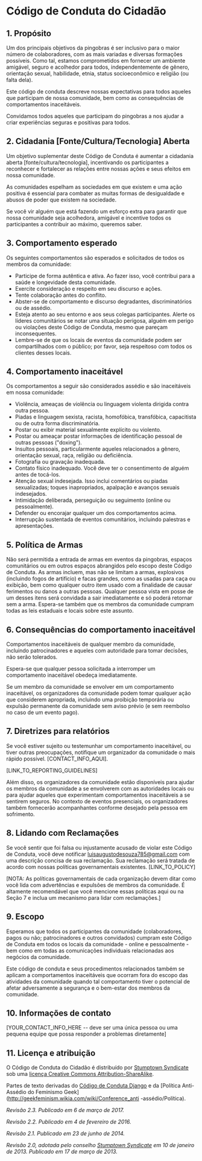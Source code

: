 # Código de Conduta do Cidadão

## 1. Propósito

Um dos principais objetivos da pingobras é ser inclusivo para o maior número de colaboradores, com as mais variadas e diversas formações possíveis. Como tal, estamos comprometidos em fornecer um ambiente amigável, seguro e acolhedor para todos, independentemente de gênero, orientação sexual, habilidade, etnia, status socioeconômico e religião (ou falta dela).

Este código de conduta descreve nossas expectativas para todos aqueles que participam de nossa comunidade, bem como as consequências de comportamentos inaceitáveis.

Convidamos todos aqueles que participam do pingobras a nos ajudar a criar experiências seguras e positivas para todos.

## 2. Cidadania [Fonte/Cultura/Tecnologia] Aberta

Um objetivo suplementar deste Código de Conduta é aumentar a cidadania aberta [fonte/cultura/tecnologia], incentivando os participantes a reconhecer e fortalecer as relações entre nossas ações e seus efeitos em nossa comunidade.

As comunidades espelham as sociedades em que existem e uma ação positiva é essencial para combater as muitas formas de desigualdade e abusos de poder que existem na sociedade.

Se você vir alguém que está fazendo um esforço extra para garantir que nossa comunidade seja acolhedora, amigável e incentive todos os participantes a contribuir ao máximo, queremos saber.

## 3. Comportamento esperado

Os seguintes comportamentos são esperados e solicitados de todos os membros da comunidade:

 * Participe de forma autêntica e ativa. Ao fazer isso, você contribui para a saúde e longevidade desta comunidade.
 * Exercite consideração e respeito em seu discurso e ações.
 * Tente colaboração antes do conflito.
 * Abster-se de comportamento e discurso degradantes, discriminatórios ou de assédio.
 * Esteja atento ao seu entorno e aos seus colegas participantes. Alerte os líderes comunitários se notar uma situação perigosa, alguém em perigo ou violações deste Código de Conduta, mesmo que pareçam inconsequentes.
 * Lembre-se de que os locais de eventos da comunidade podem ser compartilhados com o público; por favor, seja respeitoso com todos os clientes desses locais.

## 4. Comportamento inaceitável

Os comportamentos a seguir são considerados assédio e são inaceitáveis ​​em nossa comunidade:

 * Violência, ameaças de violência ou linguagem violenta dirigida contra outra pessoa.
 * Piadas e linguagem sexista, racista, homofóbica, transfóbica, capacitista ou de outra forma discriminatória.
 * Postar ou exibir material sexualmente explícito ou violento.
 * Postar ou ameaçar postar informações de identificação pessoal de outras pessoas ("doxing").
 * Insultos pessoais, particularmente aqueles relacionados a gênero, orientação sexual, raça, religião ou deficiência.
 * Fotografia ou gravação inadequada.
 * Contato físico inadequado. Você deve ter o consentimento de alguém antes de tocá-los.
 * Atenção sexual indesejada. Isso inclui comentários ou piadas sexualizadas; toques inapropriados, apalpação e avanços sexuais indesejados.
 * Intimidação deliberada, perseguição ou seguimento (online ou pessoalmente).
 * Defender ou encorajar qualquer um dos comportamentos acima.
 * Interrupção sustentada de eventos comunitários, incluindo palestras e apresentações.

## 5. Política de Armas

Não será permitida a entrada de armas em eventos da pingobras, espaços comunitários ou em outros espaços abrangidos pelo escopo deste Código de Conduta. As armas incluem, mas não se limitam a armas, explosivos (incluindo fogos de artifício) e facas grandes, como as usadas para caça ou exibição, bem como qualquer outro item usado com a finalidade de causar ferimentos ou danos a outras pessoas. Qualquer pessoa vista em posse de um desses itens será convidada a sair imediatamente e só poderá retornar sem a arma. Espera-se também que os membros da comunidade cumpram todas as leis estaduais e locais sobre este assunto.

## 6. Consequências do comportamento inaceitável

Comportamentos inaceitáveis ​​de qualquer membro da comunidade, incluindo patrocinadores e aqueles com autoridade para tomar decisões, não serão tolerados.

Espera-se que qualquer pessoa solicitada a interromper um comportamento inaceitável obedeça imediatamente.

Se um membro da comunidade se envolver em um comportamento inaceitável, os organizadores da comunidade podem tomar qualquer ação que considerem apropriada, incluindo uma proibição temporária ou expulsão permanente da comunidade sem aviso prévio (e sem reembolso no caso de um evento pago).

## 7. Diretrizes para relatórios

Se você estiver sujeito ou testemunhar um comportamento inaceitável, ou tiver outras preocupações, notifique um organizador da comunidade o mais rápido possível. [CONTACT_INFO_AQUI].

[LINK_TO_REPORTING_GUIDELINES]

Além disso, os organizadores da comunidade estão disponíveis para ajudar os membros da comunidade a se envolverem com as autoridades locais ou para ajudar aqueles que experimentam comportamentos inaceitáveis ​​a se sentirem seguros. No contexto de eventos presenciais, os organizadores também fornecerão acompanhantes conforme desejado pela pessoa em sofrimento.

## 8. Lidando com Reclamações

Se você sentir que foi falsa ou injustamente acusado de violar este Código de Conduta, você deve notificar luisaugustodesouza785@gmail.com com uma descrição concisa de sua reclamação. Sua reclamação será tratada de acordo com nossas políticas governamentais existentes. [LINK_TO_POLICY]

[NOTA: As políticas governamentais de cada organização devem ditar como você lida com advertências e expulsões de membros da comunidade. É altamente recomendável que você mencione essas políticas aqui ou na Seção 7 e inclua um mecanismo para lidar com reclamações.]

## 9. Escopo

Esperamos que todos os participantes da comunidade (colaboradores, pagos ou não; patrocinadores e outros convidados) cumpram este Código de Conduta em todos os locais da comunidade - online e pessoalmente - bem como em todas as comunicações individuais relacionadas aos negócios da comunidade.

Este código de conduta e seus procedimentos relacionados também se aplicam a comportamentos inaceitáveis ​​que ocorram fora do escopo das atividades da comunidade quando tal comportamento tiver o potencial de afetar adversamente a segurança e o bem-estar dos membros da comunidade.

## 10. Informações de contato

[YOUR_CONTACT_INFO_HERE -- deve ser uma única pessoa ou uma pequena equipe que possa responder a problemas diretamente]

## 11. Licença e atribuição

O Código de Conduta do Cidadão é distribuído por [Stumptown Syndicate](http://stumptownsyndicate.org) sob uma [licença Creative Commons Attribution-ShareAlike](http://creativecommons.org/licenses/by-sa/3.0/).

Partes de texto derivadas do [Código de Conduta Django](https://www.djangoproject.com/conduct/) e da [Política Anti-Assédio do Feminismo Geek](http://geekfeminism.wikia.com/wiki/Conference_anti -assédio/Política).

_Revisão 2.3. Publicado em 6 de março de 2017._

_Revisão 2.2. Publicado em 4 de fevereiro de 2016._

_Revisão 2.1. Publicado em 23 de junho de 2014._

_Revisão 2.0, adotada pelo conselho [Stumptown Syndicate](http://stumptownsyndicate.org) em 10 de janeiro de 2013. Publicado em 17 de março de 2013._